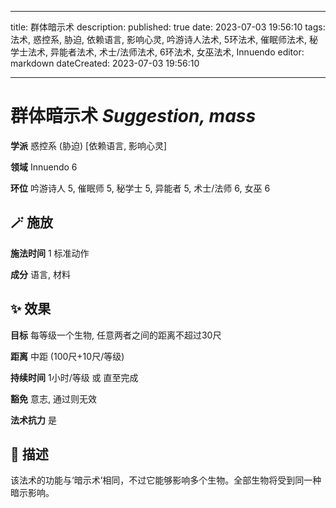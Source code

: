 
---
title: 群体暗示术
description: 
published: true
date: 2023-07-03 19:56:10
tags: 法术, 惑控系, 胁迫, 依赖语言, 影响心灵, 吟游诗人法术, 5环法术, 催眠师法术, 秘学士法术, 异能者法术, 术士/法师法术, 6环法术, 女巫法术, Innuendo
editor: markdown
dateCreated: 2023-07-03 19:56:10

---

# **群体暗示术** *Suggestion, mass*

**学派** 惑控系 (胁迫) \[依赖语言, 影响心灵\] 

**领域** Innuendo 6

**环位** 吟游诗人 5, 催眠师 5, 秘学士 5, 异能者 5, 术士/法师 6, 女巫 6

## 🪄 施放

**施法时间** 1 标准动作

**成分** 语言, 材料

## ✨ 效果 

**目标** 每等级一个生物, 任意两者之间的距离不超过30尺 

**距离** 中距 (100尺+10尺/等级)  

**持续时间** 1小时/等级 或 直至完成 

**豁免** 意志, 通过则无效

**法术抗力** 是

## 📖 描述

该法术的功能与‘暗示术’相同，不过它能够影响多个生物。全部生物将受到同一种暗示影响。
    
